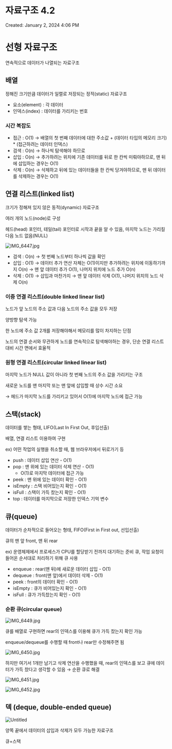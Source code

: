 # 자료구조 4.2

Created: January 2, 2024 4:06 PM

# 선형 자료구조

연속적으로 데이터가 나열되는 자료구조

## 배열

정해진 크기만큼 데이터가 일렬로 저장되는 정적(static) 자료구조

- 요소(element) : 각 데이터
- 인덱스(index) : 데이터를 가리키는 번호

### 시간 복잡도

- 접근 : O(1) → 배열의 첫 번째 데이터에 대한 주소값 + (데이터 타입의 메모리 크기) * (접근하려는 데이터 인덱스)
- 검색 : O(n) → 하나씩 탐색해야 하므로
- 삽입 : O(n) → 추가하려는 위치에 기존 데이터를 뒤로 한 칸씩 미뤄야하므로, 맨 뒤에 삽입하는 경우는 O(1)
- 삭제 : O(n) → 삭제하고 뒤에 있는 데이터들을 한 칸씩 당겨야하므로, 맨 뒤 데이터를 삭제하는 경우는 O(1)

## 연결 리스트(linked list)

크기가 정해져 있지 않은 동적(dynamic) 자료구조

여러 개의 노드(node)로 구성

헤드(head) 포인터, 테일(tail) 포인터로 시작과 끝을 알 수 있음, 마지막 노드는 가리킬 다음 노드 없음(NULL)

![IMG_6447.jpg](%E1%84%8C%E1%85%A1%E1%84%85%E1%85%AD%E1%84%80%E1%85%AE%E1%84%8C%E1%85%A9%204%202%20fc0d3f1b7bfc4453b56a4ac072cd6236/IMG_6447.jpg)

- 검색 : O(n) → 첫 번째 노드부터 하나씩 값을 확인
- 삽입 : O(1) → 데이터 추가 연산 자체는 O(1)이지만 추가하려는 위치에 이동하기까지 O(n) → 맨 앞 데이터 추가 O(1), 나머지 위치에 노드 추가 O(n)
- 삭제 : O(1) → 삽입과 마찬가지 → 맨 앞 데이터 삭제 O(1), 나머지 위치의 노드 삭제 O(n)

### 이중 연결 리스트(double linked linear list)

노드가 앞 노드의 주소 값과 다음 노드의 주소 값을 모두 저장

양방향 탐색 가능

한 노드에 주소 값 2개를 저장해야해서 메모리를 많이 차지하는 단점

노드의 연결 순서와 무관하게 노드를 연속적으로 탐색해야하는 경우, 단순 연결 리스트 대비 시간 면에서 효율적

### 원형 연결 리스트(circular linked linear list)

마지막 노드가 NULL 값이 아니라 첫 번째 노드의 주소 값을 가리키는 구조

새로운 노드를 맨 마지막 또는 맨 앞에 삽입할 때 상수 시간 소요

→ 헤드가 마지막 노드를 가리키고 있어서 O(1)에 마지막 노드에 접근 가능

## 스택(stack)

데이터를 쌓는 형태, LIFO(Last In First Out, 후입선출)

배열, 연결 리스트 이용하여 구현

ex) 어떤 작업의 실행을 취소할 때, 웹 브라우저에서 뒤로가기 등

- push : 데이터 삽입 연산 - O(1)
- pop : 맨 위에 있는 데이터 삭제 연산 - O(1)
    - O(1)로 마지막 데이터에 접근 가능
- peek : 맨 위에 있는 데이터 확인 - O(1)
- isEmpty : 스택 비어있는지 확인 - O(1)
- isFull : 스택이 가득 찼는지 확인 - O(1)
- top : 데이터를 마지막으로 저장한 인덱스 기억 변수

## 큐(queue)

데이터가 순차적으로 들어오는 형태, FIFO(First in First out, 선입선출)

큐의 맨 앞 front, 맨 뒤 rear

ex) 운영체제에서 프로세스가 CPU를 할당받기 전까지 대기하는 준비 큐, 작업 요청이 들어온 순서대로 처리하기 위해 큐 사용

- enqueue : rear(맨 뒤)에 새로운 데이터 삽입 - O(1)
- dequeue : front(맨 앞)에서 데이터 삭제 - O(1)
- peek : front의 데이터 확인 - O(1)
- isEmpty : 큐가 비어있는지 확인 - O(1)
- isFull : 큐가 가득찼는지 확인 - O(1)

### 순환 큐(circular queue)

![IMG_6449.jpg](%E1%84%8C%E1%85%A1%E1%84%85%E1%85%AD%E1%84%80%E1%85%AE%E1%84%8C%E1%85%A9%204%202%20fc0d3f1b7bfc4453b56a4ac072cd6236/IMG_6449.jpg)

큐를 배열로 구현하면 rear의 인덱스를 이용해 큐가 가득 찼는지 확인 가능

enqueue/dequeue를 수행할 때 front나 rear만 수정해주면 됨

![IMG_6450.jpg](%E1%84%8C%E1%85%A1%E1%84%85%E1%85%AD%E1%84%80%E1%85%AE%E1%84%8C%E1%85%A9%204%202%20fc0d3f1b7bfc4453b56a4ac072cd6236/IMG_6450.jpg)

하지만 여기서 1개만 남기고 삭제 연산을 수행했을 때, rear의 인덱스를 보고 큐에 데이터가 가득 찼다고 생각할 수 있음 → 순환 큐로 해결

![IMG_6451.jpg](%E1%84%8C%E1%85%A1%E1%84%85%E1%85%AD%E1%84%80%E1%85%AE%E1%84%8C%E1%85%A9%204%202%20fc0d3f1b7bfc4453b56a4ac072cd6236/IMG_6451.jpg)

![IMG_6452.jpg](%E1%84%8C%E1%85%A1%E1%84%85%E1%85%AD%E1%84%80%E1%85%AE%E1%84%8C%E1%85%A9%204%202%20fc0d3f1b7bfc4453b56a4ac072cd6236/IMG_6452.jpg)

## 덱 (deque, double-ended queue)

![Untitled](%E1%84%8C%E1%85%A1%E1%84%85%E1%85%AD%E1%84%80%E1%85%AE%E1%84%8C%E1%85%A9%204%202%20fc0d3f1b7bfc4453b56a4ac072cd6236/Untitled.png)

양쪽 끝에서 데이터의 삽입과 삭제가 모두 가능한 자료구조

큐+스택
